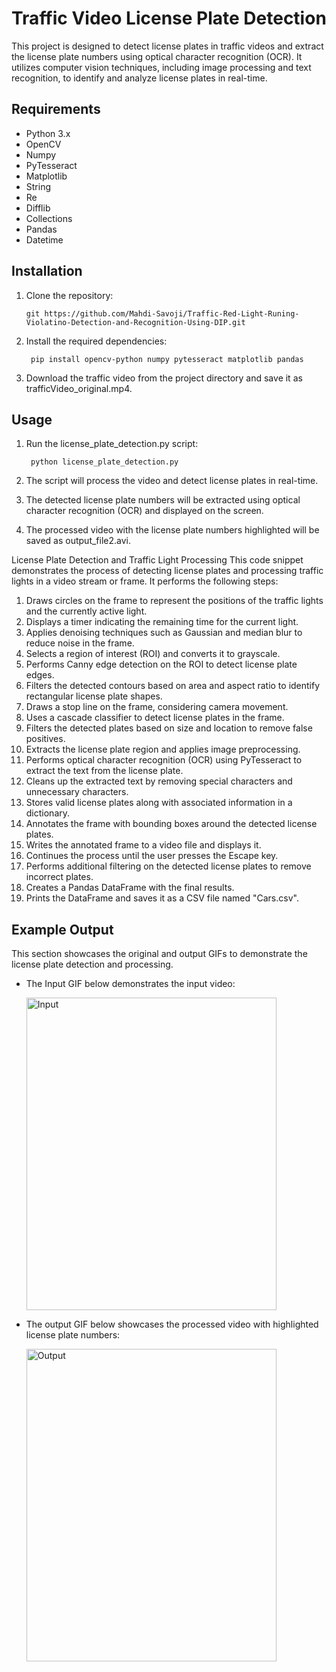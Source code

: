 # Traffic Video License Plate Detection

This project is designed to detect license plates in traffic videos and extract the license plate numbers using optical character recognition (OCR). It utilizes computer vision techniques, including image processing and text recognition, to identify and analyze license plates in real-time.
## Requirements

- Python 3.x
- OpenCV
- Numpy
- PyTesseract
- Matplotlib
- String
- Re
- Difflib
- Collections
- Pandas
- Datetime

## Installation

1. Clone the repository:

   ```shell
   git https://github.com/Mahdi-Savoji/Traffic-Red-Light-Runing-Violatino-Detection-and-Recognition-Using-DIP.git

2. Install the required dependencies:

   ```shell
    pip install opencv-python numpy pytesseract matplotlib pandas

3. Download the traffic video from the project directory and save it as trafficVideo_original.mp4.

## Usage

1. Run the license_plate_detection.py script:

   ```shell
    python license_plate_detection.py

2. The script will process the video and detect license plates in real-time.

3. The detected license plate numbers will be extracted using optical character recognition (OCR) and displayed on the screen.

4. The processed video with the license plate numbers highlighted will be saved as output_file2.avi.



License Plate Detection and Traffic Light Processing
This code snippet demonstrates the process of detecting license plates and processing traffic lights in a video stream or frame. It performs the following steps:

1. Draws circles on the frame to represent the positions of the traffic lights and the currently active light.
2. Displays a timer indicating the remaining time for the current light.
3. Applies denoising techniques such as Gaussian and median blur to reduce noise in the frame.
4. Selects a region of interest (ROI) and converts it to grayscale.
5. Performs Canny edge detection on the ROI to detect license plate edges.
6. Filters the detected contours based on area and aspect ratio to identify rectangular license plate shapes.
7. Draws a stop line on the frame, considering camera movement.
8. Uses a cascade classifier to detect license plates in the frame.
9. Filters the detected plates based on size and location to remove false positives.
10. Extracts the license plate region and applies image preprocessing.
11. Performs optical character recognition (OCR) using PyTesseract to extract the text from the license plate.
12. Cleans up the extracted text by removing special characters and unnecessary characters.
13. Stores valid license plates along with associated information in a dictionary.
14. Annotates the frame with bounding boxes around the detected license plates.
15. Writes the annotated frame to a video file and displays it.
16. Continues the process until the user presses the Escape key.
17. Performs additional filtering on the detected license plates to remove incorrect plates.
18. Creates a Pandas DataFrame with the final results.
19. Prints the DataFrame and saves it as a CSV file named "Cars.csv".

## Example Output

This section showcases the original and output GIFs to demonstrate the license plate detection and processing.

- The Input GIF below demonstrates the input video:

   <img src="Test/Original.gif" alt="Input" width="400" height="500">

- The output GIF below showcases the processed video with highlighted license plate numbers:

   <img src="Test/Output.gif" alt="Output" width="400" height="500">



